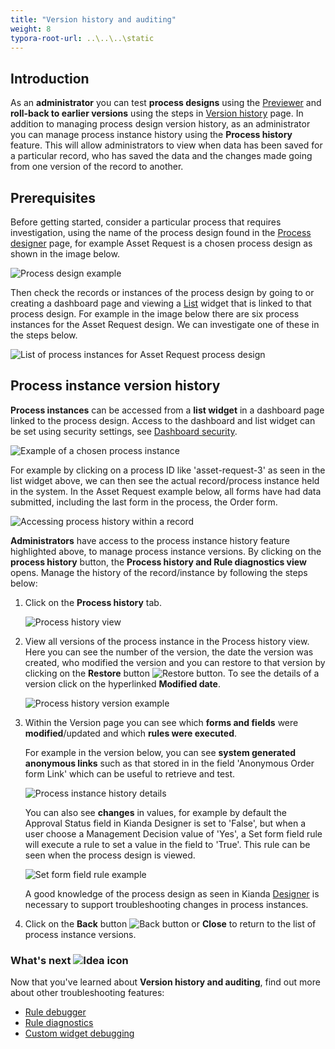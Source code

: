 ```yaml
---
title: "Version history and auditing"
weight: 8
typora-root-url: ..\..\..\static
---
```


## Introduction
As an **administrator** you can test **process designs** using the [Previewer](/docs/platform/application-designer/designer/previewer/) and **roll-back to earlier versions** using the steps in [Version history](/docs/platform/application-designer/designer/version-history/) page. In addition to managing process design version history, as an administrator you can manage process instance history using the **Process history** feature. This will allow administrators to view when data has been saved for a particular record, who has saved the data and the changes made going from one version of the record to another. 

## Prerequisites

Before getting started, consider a particular process that requires investigation, using the name of the process design found in the [Process designer](/docs/platform/application-designer/) page, for example Asset Request is a chosen process design as shown in the image below.

![Process design example](/images/process-design-example.jpg)

Then check the records or instances of the process design by going to or creating a dashboard page and viewing a [List](/docs/platform/pages/list/) widget that is linked to that process design. For example in the image below there are six process instances for the Asset Request design. We can investigate one of these in the steps below.

![List of process instances for Asset Request process design](/images/list-of-instances-example.jpg)



## Process instance version history

**Process instances** can be accessed from a **list widget** in a dashboard page linked to the process design. Access to the dashboard and list widget can be set using security settings, see [Dashboard security](/docs/security/process-level-security/#dashboard-security).

![Example of a chosen process instance](/images/chosen-instance-example.jpg)

For example by clicking on a process ID like 'asset-request-3' as seen in the list widget above, we can then see the actual record/process instance held in the system. In the Asset Request example below, all forms have had data submitted, including the last form in the process, the Order form.

![Accessing process history within a record](/images/accessing-process-history.jpg)

**Administrators** have access to the process instance history feature highlighted above, to manage process instance versions. By clicking on the **process history** button, the **Process history and Rule diagnostics view** opens. Manage the history of the record/instance by following the steps below:

1. Click on the **Process history** tab. 

   ![Process history view](/images/process-history-tab.jpg)

2. View all versions of the process instance in the Process history view. Here you can see the number of the version, the date the version was created, who modified the version and you can restore to that version by clicking on the **Restore** button ![Restore button](/images/restore.png). To see the details of a version click on the hyperlinked **Modified date**.

   ![Process history version example](/images/process-version-eg.jpg)

3. Within the Version page you can see which **forms and fields** were **modified**/updated and which **rules were executed**. 

   For example in the version below, you can see **system generated anonymous links** such as that stored in in the field 'Anonymous Order form Link' which can be useful to retrieve and test. 

   ![Process instance history details](/images/process-history-details.jpg)

   You can also see **changes** in values, for example by default the Approval Status field in Kianda Designer is set to 'False', but when a user choose a Management Decision value of 'Yes', a Set form field rule will execute a rule to set a value in the field to 'True'. This rule can be seen when the process design is viewed.

   ![Set form field rule example](/images/set-form-field-eg.jpg)

   A good knowledge of the process design as seen in Kianda [Designer](/docs/platform/application-designer/designer/) is necessary to support troubleshooting changes in process instances. 

4. Click on the **Back** button ![Back button](/images/back-process-history.jpg) or **Close** to return to the list of process instance versions. 



### What's next  ![Idea icon](/images/18.png) ###

Now that you've learned about **Version history and auditing**, find out more about other troubleshooting features:

- [Rule debugger](/docs/troubleshooting/rule-debugger)
- [Rule diagnostics](/docs/troubleshooting/rule-diagnostics/)
- [Custom widget debugging](/docs/troubleshooting/custom-widget-debugging/)